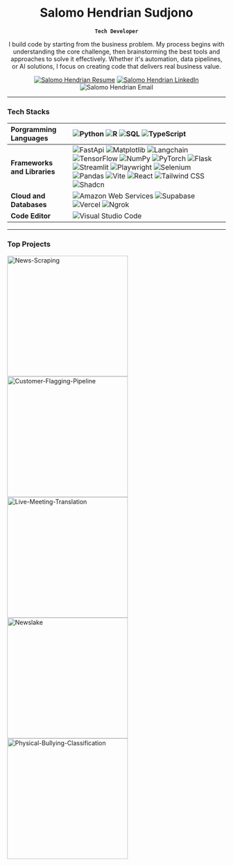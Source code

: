 <p align="center">
  <h1 align="center">Salomo Hendrian Sudjono</h1>
</p>

<p align="center"><strong><code>Tech Developer</code></strong></p>

<p align="center">
I build code by starting from the business problem. My process begins with understanding the core challenge, then brainstorming the best tools and approaches to solve it effectively. Whether it's automation, data pipelines, or AI solutions, I focus on creating code that delivers real business value.
</p>

<p align="center">
  <a href="https://drive.google.com/file/d/1VC42XMGOU1j4oVzM1GQUbOzQxul967qw/view?usp=sharing">
    <img alt="Salomo Hendrian Resume" title="View my Resume" src="https://custom-icon-badges.demolab.com/badge/-My%20Resume-palegreen?style=for-the-badge&logoColor=white"/></a>
  <a href="https://www.linkedin.com/in/salomohendriansudjono/">
    <img alt="Salomo Hendrian LinkedIn" title="View my LinkedIn" src="https://img.shields.io/badge/linkedin-%230077B5.svg?style=for-the-badge&logo=linkedin&logoColor=white"/></a>
  <img alt="Salomo Hendrian Email" title="My Email" src="https://custom-icon-badges.demolab.com/badge/-isalomohendriyan@gmail.com-red?style=for-the-badge&logo=mention&logoColor=white"/>
</p>

---

### Tech Stacks

| __Porgramming Languages__ | <img alt="Python" src="https://img.shields.io/badge/Python-14354C.svg?logo=python&logoColor=white">  <img alt="R" src="https://img.shields.io/badge/R-276DC3.svg?logo=r&logoColor=white">  <img alt="SQL" src="https://custom-icon-badges.demolab.com/badge/SQL-025E8C.svg?logo=database&logoColor=white">  <img alt="TypeScript" src="https://img.shields.io/badge/TypeScript-007ACC.svg?logo=typescript&logoColor=white"> |
| :--- | :--- |
| __Frameworks and Libraries__ | <img alt="FastApi" src="https://img.shields.io/badge/FastAPI-009485.svg?logo=fastapi&logoColor=white">  <img alt="Matplotlib" src="https://custom-icon-badges.demolab.com/badge/Matplotlib-71D291?logo=matplotlib&logoColor=fff">  <img alt="Langchain" src="https://custom-icon-badges.demolab.com/badge/Langchain-2EAD33?logo=langchain&logoColor=fff">  <img alt="TensorFlow" src="https://img.shields.io/badge/TensorFlow-FF6F00.svg?logo=TensorFlow&logoColor=white"> <img alt="NumPy" src="https://img.shields.io/badge/Numpy-013243.svg?logo=numpy&logoColor=white">  <img alt="PyTorch" src="https://img.shields.io/badge/PyTorch-ee4c2c?logo=pytorch&logoColor=white">  <img alt="Flask" src="https://img.shields.io/badge/Flask-000000.svg?logo=flask&logoColor=white"> <img alt="Streamlit" title="Streamlit" src="https://img.shields.io/badge/Streamlit-%23DD0031.svg?logo=streamlit&logoColor=white"/> <img alt="Playwright" src="https://custom-icon-badges.demolab.com/badge/Playwright-2EAD33?logo=playwright&logoColor=fff">  <img alt="Selenium" title="Selenium" src="https://img.shields.io/badge/Selenium-43B02A?logo=selenium&logoColor=fff"/>  <img alt="Pandas" src="https://img.shields.io/badge/Pandas-150458.svg?logo=pandas&logoColor=white">  <img alt="Vite" src="https://img.shields.io/badge/Vite-646CFF?logo=vite&logoColor=fff">  <img alt="React" src="https://img.shields.io/badge/React-20232a.svg?logo=react&logoColor=%2361DAFB">  <img alt="Tailwind CSS" src="https://img.shields.io/badge/Tailwind%20CSS-%2338B2AC.svg?logo=tailwind-css&logoColor=white">  <img alt="Shadcn" src="https://img.shields.io/badge/shadcn%2Fui-000?logo=shadcnui&logoColor=fff"> |
| __Cloud and Databases__ | <img alt="Amazon Web Services" src="https://img.shields.io/badge/AWS-%23FF9900.svg?logo=amazon-web-services&logoColor=white">  <img alt="Supabase" src="https://img.shields.io/badge/Supabase-3FCF8E?logo=supabase&logoColor=fff">  <img alt="Vercel" src="https://img.shields.io/badge/Vercel-000000.svg?logo=vercel&logoColor=white"> <img alt="Ngrok" title="Ngrok" src="https://img.shields.io/badge/Ngrok-512BD4?logo=ngrok&logoColor=fff"/> |
| __Code Editor__ | <img alt="Visual Studio Code" src="https://custom-icon-badges.demolab.com/badge/Visual%20Studio%20Code-0078d7.svg?logo=vsc&logoColor=white"> |

---

### Top Projects
<p align="left">
  <a href="https://github.com/SalomoHS/News-Scraping"><img width="278" src="https://github-readme-stats.vercel.app/api/pin/?username=salomohs&repo=News-Scraping&theme=dracula" alt="News-Scraping"></a>
  <a href="https://github.com/SalomoHS/Customer-Flagging-Pipeline"><img width="278" src="https://github-readme-stats.vercel.app/api/pin/?username=salomohs&repo=Customer-Flagging-Pipeline&theme=dracula" alt="Customer-Flagging-Pipeline"></a>
  <a href="https://github.com/SalomoHS/Live-Meeting-Translation"><img width="278" src="https://github-readme-stats.vercel.app/api/pin/?username=salomohs&repo=Live-Meeting-Translation&theme=dracula" alt="Live-Meeting-Translation"></a>
  <a href="https://github.com/SalomoHS/Newslake"><img width="278" src="https://github-readme-stats.vercel.app/api/pin/?username=salomohs&repo=Newslake&theme=dracula" alt="Newslake"></a>
  <a href="https://github.com/SalomoHS/Physical-Bullying-Classification"><img width="278" src="https://github-readme-stats.vercel.app/api/pin/?username=salomohs&repo=Physical-Bullying-Classification&theme=dracula" alt="Physical-Bullying-Classification"></a>
</p>

